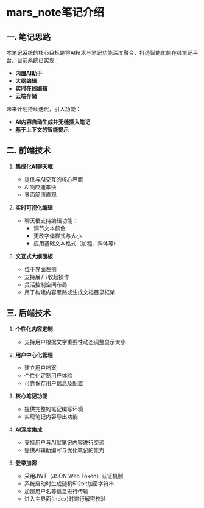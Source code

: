 # mars_note笔记介绍

## 一. 笔记思路
本笔记系统的核心目标是将AI技术与笔记功能深度融合，打造智能化的在线笔记平台。目前系统已实现：
- **内置AI助手**
- **大纲编辑**
- **实时在线编辑**
- **云端存储**

未来计划持续迭代，引入功能：
- **AI内容自动生成并无缝插入笔记**
- **基于上下文的智能提示**

## 二. 前端技术
1. **集成化AI聊天框**
   - 提供与AI交互的核心界面
   - AI响应速率快
   - 界面简洁直观

2. **实时可视化编辑**
   - 聊天框支持编辑功能：
     - 调节文本颜色
     - 更改字体样式与大小
     - 应用基础文本格式（加粗、斜体等）

3. **交互式大纲面板**
   - 位于界面左侧
   - 支持展开/收起操作
   - 灵活控制空间布局
   - 用于构建内容思路或生成文档目录框架

## 三. 后端技术
1. **个性化内容定制**
   - 支持用户根据文字重要性动态调整显示大小

2. **用户中心化管理**
   - 建立用户档案
   - 个性化定制用户体验
   - 可靠保存用户信息及配置

3. **核心笔记功能**
   - 提供完整的笔记编写环境
   - 实现笔记内容导出功能

4. **AI深度集成**
   - 支持用户与AI就笔记内容进行交流
   - 提供AI辅助编写与优化笔记的能力

5. **登录加密**
   - 采用JWT（JSON Web Token）认证机制
   - 系统启动时生成随机512bit加密字符串
   - 加密用户名等信息进行传输
   - 进入主界面(index)时进行解密校验